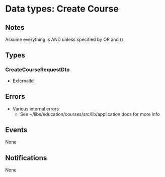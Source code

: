 # Data types: Create Course

## Notes

Assume everything is AND unless specified by OR and ()

## Types

### CreateCourseRequestDto

- ExternalId

## Errors

- Various internal errors
  - See ~/libs/education/courses/src/lib/application docs for more info

## Events

None

## Notifications

None
